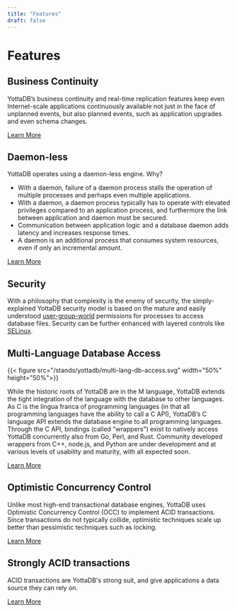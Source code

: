 ```yaml
---
title: "Features"
draft: false
---
```


# Features

## Business Continuity

YottaDB’s business continuity and real-time replication features keep even Internet-scale applications continuously available not just in the face of unplanned events, but also planned events, such as application upgrades and even schema changes.

[Learn More](/stands/yottadb/business_continuity)

## Daemon-less

YottaDB operates using a daemon-less engine. Why?

 - With a daemon, failure of a daemon process stalls the operation of multiple processes and perhaps even multiple applications.
 - With a daemon, a daemon process typically has to operate with elevated privileges compared to an application process, and furthermore the link between application and daemon must be secured.
 - Communication between application logic and a database daemon adds latency and increases response times.
 - A daemon is an additional process that consumes system resources, even if only an incremental amount.

[Learn More](/stands/yottadb/in_memory_engine)

## Security

With a philosophy that complexity is the enemy of security, the simply-explained YottaDB security model is based on the mature and easily understood [user-group-world](https://en.wikipedia.org/wiki/File-system_permissions) permissions for processes to access database files. Security can be further enhanced with layered controls like [SELinux](https://en.wikipedia.org/wiki/Security-Enhanced_Linux).

## Multi-Language Database Access

{{< figure src="/stands/yottadb/multi-lang-db-access.svg" width="50%" height="50%">}}

While the historic roots of YottaDB are in the M language, YottaDB extends the tight integration of the language with the database to other languages. As C is the lingua franca of programming languages (in that all programming languages have the ability to call a C API), YottaDB’s C language API extends the database engine to all programming languages. Through the C API, bindings (called "wrappers") exist to natively access YottaDB concurrently also from Go, Perl, and Rust. Community developed wrappers from C++, node.js, and Python are under development and at various levels of usability and maturity, with all expected soon.

[Learn More](/stands/yottadb/hello_world)

## Optimistic Concurrency Control

Unlike most high-end transactional database engines, YottaDB uses Optimistic Concurrency Control (OCC) to implement ACID transactions. Since transactions do not typically collide, optimistic techniques scale up better than pessimistic techniques such as locking.

[Learn More](/stands/yottadb/occ)

## Strongly ACID transactions

ACID transactions are YottaDB's strong suit, and give applications a data source they can rely on.

[Learn More](/stands/yottadb/acid)